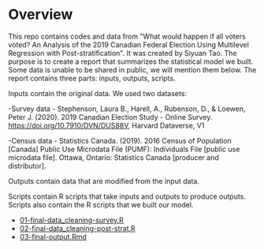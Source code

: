 # Overview
This repo contains codes and data from "What would happen if all voters voted? An Analysis of the 2019 Canadian Federal Election Using Multilevel Regression with Post-stratification". It was created by Siyuan Tao. The purpose is to create a report that summarizes the statistical model we built. Some data is unable to be shared in public, we will mention them below. The report contains three parts: inputs, outputs, scripts.

Inputs contain the original data. We used two datasets:

-Survey data - Stephenson, Laura B., Harell, A., Rubenson, D., & Loewen, Peter J. (2020). 2019 Canadian Election Study - Online Survey. https://doi.org/10.7910/DVN/DUS88V, Harvard Dataverse, V1

-Census data - Statistics Canada. (2019). 2016 Census of Population [Canada] Public Use Microdata File (PUMF): Individuals File [public use microdata file]. Ottawa, Ontario: Statistics Canada [producer and distributor].

Outputs contain data that are modified from the input data.

Scripts contain R scripts that take inputs and outputs to produce outputs. Scripts also contain the R scripts that we built our model.

- [01-final-data_cleaning-survey.R](https://github.com/SiyuanTao824/STA304-Final-Project/blob/main/scripts/01-final-data_cleaning-survey.R)
- [02-final-data_cleaning-post-strat.R](https://github.com/SiyuanTao824/STA304-Final-Project/blob/main/scripts/02-final-data_cleaning-post-strat.R)
- [03-final-output.Rmd](https://github.com/SiyuanTao824/STA304-Final-Project/blob/main/scripts/03-final-output.Rmd)

